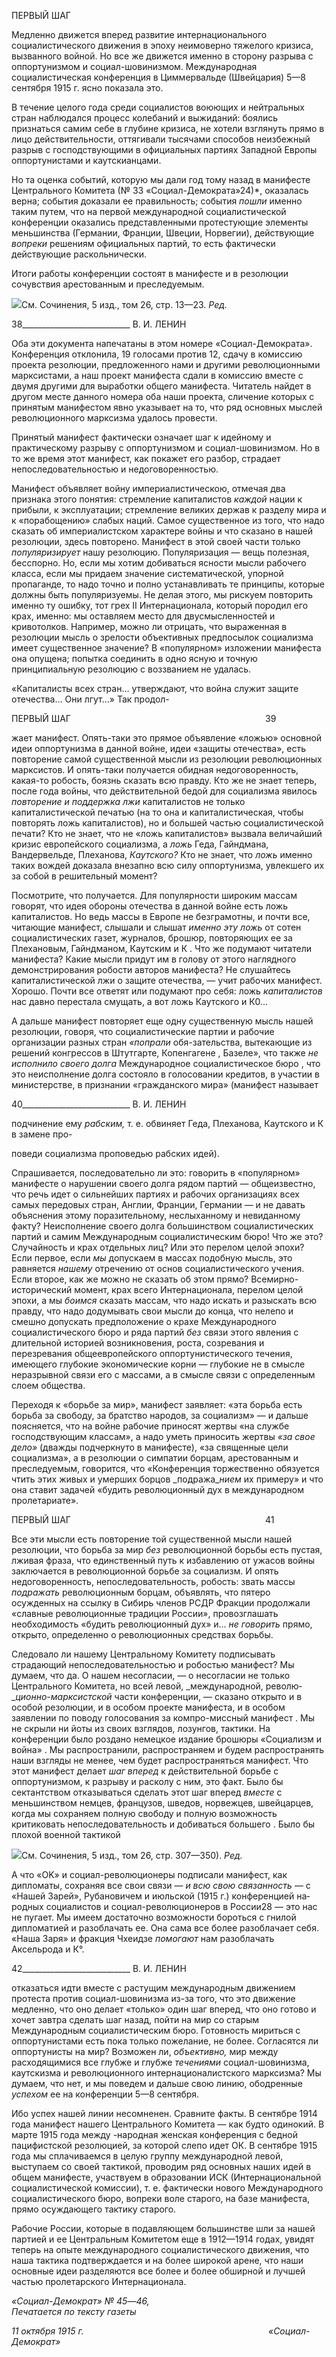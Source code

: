 ПЕРВЫЙ ШАГ

Медленно движется вперед развитие интернационального социалистического дви­жения в эпоху неимоверно тяжелого кризиса, вызванного войной. Но все же движется именно в сторону разрыва с оппортунизмом и социал-шовинизмом. Международная социалистическая конференция в Циммервальде (Швейцария) 5—8 сентября 1915 г. ясно показала это.

В течение целого года среди социалистов воюющих и нейтральных стран наблюдал­ся процесс колебаний и выжиданий: боялись признаться самим себе в глубине кризиса, не хотели взглянуть прямо в лицо действительности, оттягивали тысячами способов неизбежный разрыв с господствующими в официальных партиях Западной Европы оп­портунистами и каутскианцами.

Но та оценка событий, которую мы дали год тому назад в манифесте Центрального Комитета (№ 33 «Социал-Демократа»24)*, оказалась верна; события доказали ее пра­вильность; события _пошли_ именно таким путем, что на первой международной социа­листической конференции оказались представленными протестующие элементы мень­шинства (Германии, Франции, Швеции, Норвегии), действующие _вопреки_ решениям официальных партий, то есть фактически действующие раскольнически.

Итоги работы конференции состоят в манифесте и в резолюции сочувствия аресто­ванным и преследуемым.

![](file:///C:/Users/bot32/AppData/Local/Temp/msohtmlclip1/01/clip_image001.png)См. Сочинения, 5 изд., том 26, стр. 13—23. _Ред._

  

38___________________________ В. И. ЛЕНИН

Оба эти документа напечатаны в этом номере «Социал-Демократа». Конференция от­клонила, 19 голосами против 12, сдачу в комиссию проекта резолюции, предложенного нами и другими революционными марксистами, а наш проект манифеста сдали в ко­миссию вместе с двумя другими для выработки общего манифеста. Читатель найдет в другом месте данного номера оба наши проекта, сличение которых с принятым мани­фестом явно указывает на то, что ряд основных мыслей революционного марксизма удалось провести.

Принятый манифест фактически означает шаг к идейному и практическому разрыву с оппортунизмом и социал-шовинизмом. Но в то же время этот манифест, как покажет его разбор, страдает непоследовательностью и недоговоренностью.

Манифест объявляет войну империалистическою, отмечая два признака этого поня­тия: стремление капиталистов _каждой_ нации к прибыли, к эксплуатации; стремление великих держав к разделу мира и к «порабощению» слабых наций. Самое существенное из того, что надо сказать об империалистском характере войны и что сказано в нашей резолюции, здесь повторено. Манифест в этой своей части только _популяризирует_ на­шу резолюцию. Популяризация — вещь полезная, бесспорно. Но, если мы хотим доби­ваться ясности мысли рабочего класса, если мы придаем значение систематической, упорной пропаганде, то надо точно и полно устанавливать те принципы, которые должны быть популяризуемы. Не делая этого, мы рискуем повторить именно ту ошиб­ку, тот грех II Интернационала, который породил его крах, именно: мы оставляем место для двусмысленностей и кривотолков. Например, можно ли отрицать, что выраженная в резолюции мысль о зрелости объективных предпосылок социализма имеет сущест­венное значение? В «популярном» изложении манифеста она опущена; попытка соеди­нить в одно ясную и точную принципиальную резолюцию с воззванием не удалась.

«Капиталисты всех стран... утверждают, что война служит защите отечества... Они лгут...» Так продол-

  

ПЕРВЫЙ ШАГ                                                                               39

жает манифест. Опять-таки это прямое объявление «ложью» основной идеи оппорту­низма в данной войне, идеи «защиты отечества», есть повторение самой существенной мысли из резолюции революционных марксистов. И опять-таки получается обидная недоговоренность, какая-то робость, боязнь сказать всю правду. Кто же не знает теперь, после года войны, что действительной бедой для социализма явилось _повторение и поддержка лжи_ капиталистов не только капиталистической печатью (на то она и капи­талистическая, чтобы повторять ложь капиталистов), но и большей частью социалисти­ческой печати? Кто не знает, что не «ложь капиталистов» вызвала величайший кризис европейского социализма, а _ложь_ Геда, Гайндмана, Вандервельде, Плеханова, _Каут­ского?_ Кто не знает, что _ложь_ именно таких вождей доказала внезапно всю силу оп­портунизма, увлекшего их за собой в решительный момент?

Посмотрите, что получается. Для популярности широким массам говорят, что идея обороны отечества в данной войне есть ложь капиталистов. Но ведь массы в Европе не безграмотны, и почти все, читающие манифест, слышали и слышат _именно эту ложь_ от сотен социалистических газет, журналов, брошюр, повторяющих ее за Плехановым, Гайндманом, Каутским и К . Что же подумают читатели манифеста? Какие мысли при­дут им в голову от этого наглядного демонстрирования робости авторов манифеста? Не слушайтесь капиталистической лжи о защите отечества, — учит рабочих манифест. Хорошо. Почти все ответят или подумают про себя: ложь _капиталистов_ нас давно пе­рестала смущать, а вот ложь Каутского и К0...

А дальше манифест повторяет еще одну существенную мысль нашей резолюции, го­воря, что социалистические партии и рабочие организации разных стран _«попрали_ обя-зательства, вытекающие из решений конгрессов в Штутгарте, Копенгагене , Базеле», что также _не исполнило своего долга_ Международное социалистическое бюро , что это неисполнение долга состояло в голосовании кредитов, в участии в министерстве, в при­знании «гражданского мира» (манифест называет

  

40___________________________ В. И. ЛЕНИН

подчинение ему _рабским,_ т. е. обвиняет Геда, Плеханова, Каутского и К в замене про-

поведи социализма проповедью рабских идей).

Спрашивается, последовательно ли это: говорить в «популярном» манифесте о на­рушении своего долга рядом партий — общеизвестно, что речь идет о сильнейших пар­тиях и рабочих организациях всех самых передовых стран, Англии, Франции, Герма­нии — и не давать объяснения этому поразительному, неслыханному и невиданному факту? Неисполнение своего долга большинством социалистических партий и самим Международным социалистическим бюро! Что же это? Случайность и крах отдельных лиц? Или это перелом целой эпохи? Если первое, если _мы_ допускаем в массах подоб­ную мысль, это равняется _нашему_ отречению от основ социалистического учения. Если второе, как же можно не сказать об этом прямо? Всемирно-исторический момент, крах всего Интернационала, перелом целой эпохи, а мы _боимся_ сказать массам, что надо ис­кать и разыскать всю правду, что надо додумывать свои мысли до конца, что нелепо и смешно допускать предположение о крахе Международного социалистического бюро и ряда партий _без_ связи этого явления с длительной историей возникновения, роста, со­зревания и перезревания общеевропейского оппортунистического течения, имеющего глубокие экономические корни — глубокие не в смысле неразрывной связи его с мас­сами, а в смысле связи с определенным слоем общества.

Переходя к «борьбе за мир», манифест заявляет: «эта борьба есть борьба за свободу, за братство народов, за социализм» — и дальше поясняется, что на войне рабочие при­носят жертвы «на службе господствующим классам», а надо уметь приносить жертвы _«за свое дело»_ (дважды подчеркнуто в манифесте), «за священные цели социализ­ма», а в резолюции о симпатии борцам, арестованным и преследуемым, говорится, что «Конференция торжественно обязуется чтить этих живых и умерших борцов _подража­__нием_ их примеру» и что она ставит задачей «будить революционный дух в междуна­родном пролетариате».

  

ПЕРВЫЙ ШАГ                                                                               41

Все эти мысли есть повторение той существенной мысли нашей резолюции, что борьба за мир _без_ революционной борьбы есть пустая, лживая фраза, что единственный путь к избавлению от ужасов войны заключается в революционной борьбе за социа­лизм. И опять недоговоренность, непоследовательность, робость: звать массы _подра­жать_ революционным борцам, объявлять, что пятеро осужденных на ссылку в Сибирь членов РСДР Фракции продолжали «славные революционные традиции России», про­возглашать необходимость «будить революционный дух» и... _не говорить_ прямо, от­крыто, определенно о революционных средствах борьбы.

Следовало ли нашему Центральному Комитету подписывать страдающий непосле­довательностью и робостью манифест? Мы думаем, что да. О нашем несогласии, — о несогласии не только Центрального Комитета, но всей левой, _международной, револю­__ционно-марксистской_ части конференции, — сказано открыто и в особой резолюции, и в особом проекте манифеста, и в особом заявлении по поводу голосования за компро-миссный манифест . Мы не скрыли ни йоты из своих взглядов, лозунгов, тактики. На конференции было роздано немецкое издание брошюры «Социализм и война» . Мы распространили, распространяем и будем распространять наши взгляды не менее, чем будет распространяться манифест. Что этот манифест делает _шаг вперед_ к действитель­ной борьбе с оппортунизмом, к разрыву и расколу с ним, это факт. Было бы сектантст­вом отказываться сделать этот шаг вперед _вместе_ с меньшинством немцев, французов, шведов, норвежцев, швейцарцев, когда мы сохраняем полную свободу и полную воз­можность критиковать непоследовательность и добиваться большего . Было бы пло­хой военной тактикой

![](file:///C:/Users/bot32/AppData/Local/Temp/msohtmlclip1/01/clip_image001.png)См. Сочинения, 5 изд., том 26, стр. 307—350). _Ред._

А что «OK» и социал-революционеры подписали манифест, как дипломаты, сохраняя все свои свя­зи — _и всю свою связанность_ — с «Нашей Зарей», Рубановичем и июльской (1915 г.) конференцией на­родных социалистов и социал-революционеров в России28 — это нас не пугает. Мы имеем достаточно возможности бороться с гнилой дипломатией и разоблачать ее. Она сама все более разоблачает себя. «Наша Заря» и фракция Чхеидзе _помогают_ нам разоблачать Аксельрода и К°.

  

42___________________________ В. И. ЛЕНИН

отказаться идти вместе с растущим международным движением протеста против соци­ал-шовинизма из-за того, что это движение медленно, что оно делает «только» один шаг вперед, что оно готово и хочет завтра сделать шаг назад, пойти на мир со старым Международным социалистическим бюро. Готовность мириться с оппортунистами есть пока только пожелание, не более. Согласятся ли оппортунисты на мир? Возможен ли, _объективно,_ мир между расходящимися все глубже и глубже _течениями_ социал-шовинизма, каутскизма и революционного интернационалистского марксизма? Мы ду­маем, что нет, и мы поведем и дальше свою линию, ободренные _успехом_ ее на конфе­ренции 5—8 сентября.

Ибо успех нашей линии несомненен. Сравните факты. В сентябре 1914 года мани­фест нашего Центрального Комитета — как будто одинокий. В марте 1915 года между -народная женская конференция с бедной пацифистской резолюцией, за которой слепо идет ОК. В сентябре 1915 года мы сплачиваемся в целую группу международной левой, выступаем со своей тактикой, проводим ряд основных наших идей в общем манифесте, участвуем в образовании ИСК (Интернациональной социалистической комиссии), т. е. фактически нового Международного социалистического бюро, вопреки воле старого, на базе манифеста, прямо осуждающего тактику старого.

Рабочие России, которые в подавляющем большинстве шли за нашей партией и ее Центральным Комитетом еще в 1912—1914 годах, увидят теперь на опыте междуна­родного социалистического движения, что наша тактика подтверждается и на более широкой арене, что наши основные идеи разделяются все более и более обширной и лучшей частью пролетарского Интернационала.

_«Социал-Демократ» № 45_—_46,                                                      Печатается по тексту газеты_

_11 октября 1915 г.                                                                           «Социал-Демократ»_